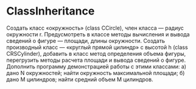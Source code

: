 # ClassInheritance
 Создать класс «окружность» (class CCircle), член класса — радиус окружности r.
 Предусмотреть в классе методы вычисления и вывода сведений о фигуре — площади, длины окружности.
Создать производный класс — «круглый прямой цилиндр» с высотой h (class CRSCylinder), добавить в класс метод определения объема фигуры,
перегрузить методы расчета площади и вывода сведений о фигуре.
Дополнить программу демонстрацией работы с этими классами: а) дано N окружностей; найти окружность максимальной площади;
б) дано M цилиндров; найти средний объем M цилиндров.
